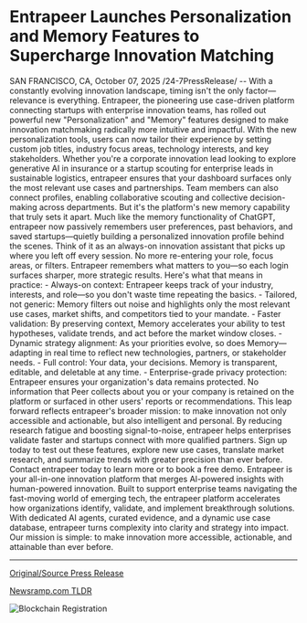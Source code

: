 # Entrapeer Launches Personalization and Memory Features to Supercharge Innovation Matching

SAN FRANCISCO, CA, October 07, 2025 /24-7PressRelease/ -- With a constantly evolving innovation landscape, timing isn't the only factor—relevance is everything. Entrapeer, the pioneering use case-driven platform connecting startups with enterprise innovation teams, has rolled out powerful new "Personalization" and "Memory" features designed to make innovation matchmaking radically more intuitive and impactful.  With the new personalization tools, users can now tailor their experience by setting custom job titles, industry focus areas, technology interests, and key stakeholders. Whether you're a corporate innovation lead looking to explore generative AI in insurance or a startup scouting for enterprise leads in sustainable logistics, entrapeer ensures that your dashboard surfaces only the most relevant use cases and partnerships. Team members can also connect profiles, enabling collaborative scouting and collective decision-making across departments.  But it's the platform's new memory capability that truly sets it apart. Much like the memory functionality of ChatGPT, entrapeer now passively remembers user preferences, past behaviors, and saved startups—quietly building a personalized innovation profile behind the scenes. Think of it as an always-on innovation assistant that picks up where you left off every session. No more re-entering your role, focus areas, or filters. Entrapeer remembers what matters to you—so each login surfaces sharper, more strategic results.  Here's what that means in practice:  - Always-on context: Entrapeer keeps track of your industry, interests, and role—so you don't waste time repeating the basics. - Tailored, not generic: Memory filters out noise and highlights only the most relevant use cases, market shifts, and competitors tied to your mandate. - Faster validation: By preserving context, Memory accelerates your ability to test hypotheses, validate trends, and act before the market window closes. - Dynamic strategy alignment: As your priorities evolve, so does Memory—adapting in real time to reflect new technologies, partners, or stakeholder needs. - Full control: Your data, your decisions. Memory is transparent, editable, and deletable at any time. - Enterprise-grade privacy protection: Entrapeer ensures your organization's data remains protected. No information that Peer collects about you or your company is retained on the platform or surfaced in other users' reports or recommendations.  This leap forward reflects entrapeer's broader mission: to make innovation not only accessible and actionable, but also intelligent and personal. By reducing research fatigue and boosting signal-to-noise, entrapeer helps enterprises validate faster and startups connect with more qualified partners.  Sign up today to test out these features, explore new use cases, translate market research, and summarize trends with greater precision than ever before. Contact entrapeer today to learn more or to book a free demo.  Entrapeer is your all-in-one innovation platform that merges AI-powered insights with human-powered innovation. Built to support enterprise teams navigating the fast-moving world of emerging tech, the entrapeer platform accelerates how organizations identify, validate, and implement breakthrough solutions. With dedicated AI agents, curated evidence, and a dynamic use case database, entrapeer turns complexity into clarity and strategy into impact. Our mission is simple: to make innovation more accessible, actionable, and attainable than ever before. 

---

[Original/Source Press Release](https://www.24-7pressrelease.com/press-release/527450/entrapeer-launches-personalization-and-memory-features-to-supercharge-innovation-matching)
                    

[Newsramp.com TLDR](https://newsramp.com/curated-news/entrapeer-launches-ai-memory-personalization-for-smarter-innovation/6337edc0b0792838206a2ae4745b20fa) 

 

 



![Blockchain Registration](https://cdn.newsramp.app/24-7PressRelease/qrcode/2510/7/faceeINx.webp)